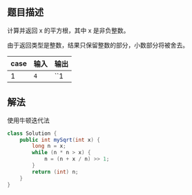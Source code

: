 ## 题目描述

计算并返回 x 的平方根，其中 x 是非负整数。

由于返回类型是整数，结果只保留整数的部分，小数部分将被舍去。

|case|输入|输出|
|:--|:--|:--|
|1|`4`|``1|

## 解法

使用牛顿迭代法

```java
class Solution {
    public int mySqrt(int x) {
        long n = x;
        while (n * n > x) {
            n = (n + x / n) >> 1;
        }
        return (int) n;
    }
}
```
